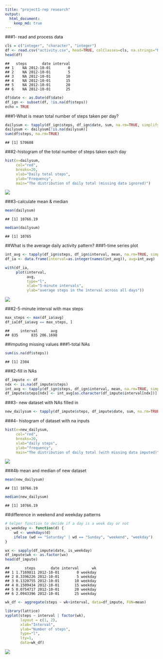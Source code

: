 ```yaml
---
title: "project1-rep research"
output: 
  html_document: 
    keep_md: true 
---
```



###1- read and process data

```r
cls = c("integer", "character", "integer")
df <- read.csv("activity.csv", head=TRUE, colClasses=cls, na.strings="NA")
head(df)
```

```
##   steps       date interval
## 1    NA 2012-10-01        0
## 2    NA 2012-10-01        5
## 3    NA 2012-10-01       10
## 4    NA 2012-10-01       15
## 5    NA 2012-10-01       20
## 6    NA 2012-10-01       25
```

```r
df$date <- as.Date(df$date)
df_ign <- subset(df, !is.na(df$steps))
echo = TRUE
```

###1-What is mean total number of steps taken per day?

```r
dailysum <- tapply(df_ign$steps, df_ign$date, sum, na.rm=TRUE, simplify=T)
dailysum <- dailysum[!is.na(dailysum)]
sum(df$steps, na.rm=TRUE)
```

```
## [1] 570608
```

###2-histogram of the total number of steps taken each day

```r
hist(x=dailysum,
     col="red",
     breaks=20,
     xlab="Daily total steps",
     ylab="Frequency",
     main="The distribution of daily total (missing data ignored)")
```

![](PA1_template_files/figure-html/unnamed-chunk-4-1.png)<!-- -->

###3-calculate mean & median

```r
mean(dailysum)
```

```
## [1] 10766.19
```

```r
median(dailysum)
```

```
## [1] 10765
```

##What is the average daily activity pattern?
###1-time series plot

```r
int_avg <- tapply(df_ign$steps, df_ign$interval, mean, na.rm=TRUE, simplify=T)
df_ia <- data.frame(interval=as.integer(names(int_avg)), avg=int_avg)

with(df_ia,
     plot(interval,
          avg,
          type="l",
          xlab="5-minute intervals",
          ylab="average steps in the interval across all days"))
```

![](PA1_template_files/figure-html/unnamed-chunk-6-1.png)<!-- -->

###2-5-minute interval with max steps

```r
max_steps <- max(df_ia$avg)
df_ia[df_ia$avg == max_steps, ]
```

```
##     interval      avg
## 835      835 206.1698
```

##imputing missing values
###1-total NAs

```r
sum(is.na(df$steps))
```

```
## [1] 2304
```

###2-fill in NAs

```r
df_impute <- df
ndx <- is.na(df_impute$steps)
int_avg <- tapply(df_ign$steps, df_ign$interval, mean, na.rm=TRUE, simplify=T)
df_impute$steps[ndx] <- int_avg[as.character(df_impute$interval[ndx])]
```

###3- new dataset with NAs filled in

```r
new_dailysum <- tapply(df_impute$steps, df_impute$date, sum, na.rm=TRUE, simplify=T)
```

###4- histogram of dataset with na inputs

```r
hist(x=new_dailysum,
     col="red",
     breaks=20,
     xlab="daily steps",
     ylab="frequency",
     main="The distribution of daily total (with missing data imputed)")
```

![](PA1_template_files/figure-html/unnamed-chunk-11-1.png)<!-- -->

###4b mean and median of new dataset

```r
mean(new_dailysum)
```

```
## [1] 10766.19
```

```r
median(new_dailysum)
```

```
## [1] 10766.19
```

##difference in weekend and weekday patterns

```r
# helper function to decide if a day is a week day or not
is_weekday <- function(d) {
    wd <- weekdays(d)
    ifelse (wd == "Saturday" | wd == "Sunday", "weekend", "weekday")
}

wx <- sapply(df_impute$date, is_weekday)
df_impute$wk <- as.factor(wx)
head(df_impute)
```

```
##       steps       date interval      wk
## 1 1.7169811 2012-10-01        0 weekday
## 2 0.3396226 2012-10-01        5 weekday
## 3 0.1320755 2012-10-01       10 weekday
## 4 0.1509434 2012-10-01       15 weekday
## 5 0.0754717 2012-10-01       20 weekday
## 6 2.0943396 2012-10-01       25 weekday
```

```r
wk_df <- aggregate(steps ~ wk+interval, data=df_impute, FUN=mean)

library(lattice)
xyplot(steps ~ interval | factor(wk),
       layout = c(1, 2),
       xlab="Interval",
       ylab="Number of steps",
       type="l",
       lty=1,
       data=wk_df)
```

![](PA1_template_files/figure-html/unnamed-chunk-14-1.png)<!-- -->
